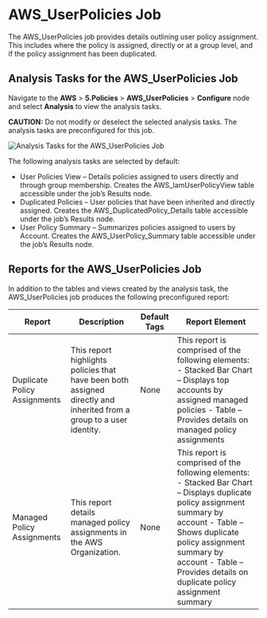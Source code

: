 # AWS_UserPolicies Job

The AWS_UserPolicies job provides details outlining user policy assignment. This includes where the
policy is assigned, directly or at a group level, and if the policy assignment has been duplicated.

## Analysis Tasks for the AWS_UserPolicies Job

Navigate to the **AWS** > **5.Policies** > **AWS_UserPolicies** > **Configure** node and select
**Analysis** to view the analysis tasks.

**CAUTION:** Do not modify or deselect the selected analysis tasks. The analysis tasks are
preconfigured for this job.

![Analysis Tasks for the AWS_UserPolicies Job](/img/product_docs/accessanalyzer/12.0/solutions/aws/policies/userpoliciesanalysis.webp)

The following analysis tasks are selected by default:

- User Policies View – Details policies assigned to users directly and through group membership.
  Creates the AWS_IamUserPolicyView table accessible under the job’s Results node.
- Duplicated Policies – User policies that have been inherited and directly assigned. Creates the
  AWS_DuplicatedPolicy_Details table accessible under the job’s Results node.
- User Policy Summary – Summarizes policies assigned to users by Account. Creates the
  AWS_UserPolicy_Summary table accessible under the job’s Results node.

## Reports for the AWS_UserPolicies Job

In addition to the tables and views created by the analysis task, the AWS_UserPolicies job produces
the following preconfigured report:

| Report                       | Description                                                                                                          | Default Tags | Report Element                                                                                                                                                                                                                                                     |
| ---------------------------- | -------------------------------------------------------------------------------------------------------------------- | ------------ | ------------------------------------------------------------------------------------------------------------------------------------------------------------------------------------------------------------------------------------------------------------------ |
| Duplicate Policy Assignments | This report highlights policies that have been both assigned directly and inherited from a group to a user identity. | None         | This report is comprised of the following elements: - Stacked Bar Chart – Displays top accounts by assigned managed policies - Table – Provides details on managed policy assignments                                                                              |
| Managed Policy Assignments   | This report details managed policy assignments in the AWS Organization.                                              | None         | This report is comprised of the following elements: - Stacked Bar Chart – Displays duplicate policy assignment summary by account - Table – Shows duplicate policy assignment summary by account - Table – Provides details on duplicate policy assignment summary |
